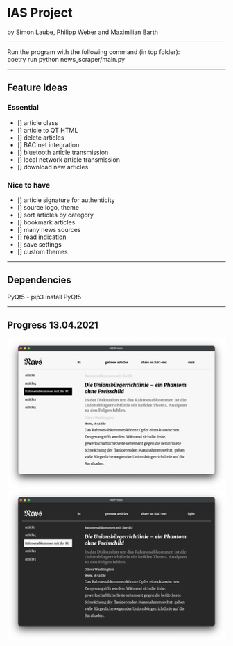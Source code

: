 # IAS Project

by Simon Laube, Philipp Weber and Maximilian Barth

---

Run the program with the following command (in top folder):\
poetry run python news_scraper/main.py

---

## Feature Ideas

### Essential
- [] article class
- [] article to QT HTML
- [] delete articles
- [] BAC net integration
- [] bluetooth article transmission
- [] local network article transmission
- [] download new articles

### Nice to have
- [] article signature for authenticity
- [] source logo, theme 
- [] sort articles by category
- [] bookmark articles
- [] many news sources
- [] read indication
- [] save settings
- [] custom themes

---

## Dependencies

PyQt5 - pip3 install PyQt5

---
## Progress 13.04.2021

![light](light.png)
![dark](dark.png)
